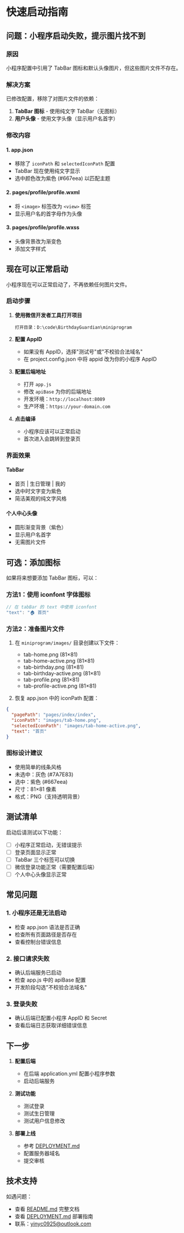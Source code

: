 # 快速启动指南

## 问题：小程序启动失败，提示图片找不到

### 原因
小程序配置中引用了 TabBar 图标和默认头像图片，但这些图片文件不存在。

### 解决方案
已修改配置，移除了对图片文件的依赖：

1. **TabBar 图标** - 使用纯文字 TabBar（无图标）
2. **用户头像** - 使用文字头像（显示用户名首字）

### 修改内容

#### 1. app.json
- 移除了 `iconPath` 和 `selectedIconPath` 配置
- TabBar 现在使用纯文字显示
- 选中颜色改为紫色 (#667eea) 以匹配主题

#### 2. pages/profile/profile.wxml
- 将 `<image>` 标签改为 `<view>` 标签
- 显示用户名的首字母作为头像

#### 3. pages/profile/profile.wxss
- 头像背景改为渐变色
- 添加文字样式

## 现在可以正常启动

小程序现在可以正常启动了，不再依赖任何图片文件。

### 启动步骤

1. **使用微信开发者工具打开项目**
   ```
   打开目录：D:\code\BirthdayGuardian\miniprogram
   ```

2. **配置 AppID**
   - 如果没有 AppID，选择"测试号"或"不校验合法域名"
   - 在 project.config.json 中将 appid 改为你的小程序 AppID

3. **配置后端地址**
   - 打开 `app.js`
   - 修改 `apiBase` 为你的后端地址
   - 开发环境：`http://localhost:8089`
   - 生产环境：`https://your-domain.com`

4. **点击编译**
   - 小程序应该可以正常启动
   - 首次进入会跳转到登录页

### 界面效果

#### TabBar
- 首页 | 生日管理 | 我的
- 选中时文字变为紫色
- 简洁美观的纯文字风格

#### 个人中心头像
- 圆形渐变背景（紫色）
- 显示用户名首字
- 无需图片文件

## 可选：添加图标

如果将来想要添加 TabBar 图标，可以：

### 方法1：使用 iconfont 字体图标
```javascript
// 在 tabBar 的 text 中使用 iconfont
"text": "🏠 首页"
```

### 方法2：准备图片文件
1. 在 `miniprogram/images/` 目录创建以下文件：
   - tab-home.png (81×81)
   - tab-home-active.png (81×81)
   - tab-birthday.png (81×81)
   - tab-birthday-active.png (81×81)
   - tab-profile.png (81×81)
   - tab-profile-active.png (81×81)

2. 恢复 app.json 中的 iconPath 配置：
```json
{
  "pagePath": "pages/index/index",
  "iconPath": "images/tab-home.png",
  "selectedIconPath": "images/tab-home-active.png",
  "text": "首页"
}
```

### 图标设计建议
- 使用简单的线条风格
- 未选中：灰色 (#7A7E83)
- 选中：紫色 (#667eea)
- 尺寸：81×81 像素
- 格式：PNG（支持透明背景）

## 测试清单

启动后请测试以下功能：

- [ ] 小程序正常启动，无错误提示
- [ ] 登录页面显示正常
- [ ] TabBar 三个标签可以切换
- [ ] 微信登录功能正常（需要配置后端）
- [ ] 个人中心头像显示正常

## 常见问题

### 1. 小程序还是无法启动
- 检查 app.json 语法是否正确
- 检查所有页面路径是否存在
- 查看控制台错误信息

### 2. 接口请求失败
- 确认后端服务已启动
- 检查 app.js 中的 apiBase 配置
- 开发阶段勾选"不校验合法域名"

### 3. 登录失败
- 确认后端已配置小程序 AppID 和 Secret
- 查看后端日志获取详细错误信息

## 下一步

1. **配置后端**
   - 在后端 application.yml 配置小程序参数
   - 启动后端服务

2. **测试功能**
   - 测试登录
   - 测试生日管理
   - 测试用户信息修改

3. **部署上线**
   - 参考 [DEPLOYMENT.md](DEPLOYMENT.md)
   - 配置服务器域名
   - 提交审核

## 技术支持

如遇问题：
- 查看 [README.md](README.md) 完整文档
- 查看 [DEPLOYMENT.md](DEPLOYMENT.md) 部署指南
- 联系：yinyc0925@outlook.com
